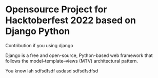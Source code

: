# Opensource Project for Hacktoberfest 2022 based on Django Python

Contribution if you using django

Django is a free and open-source, Python-based web framework that follows the model–template–views (MTV) architectural pattern.

You know lah sdfsdfsdf asdasd sdfsdfsdfsd
